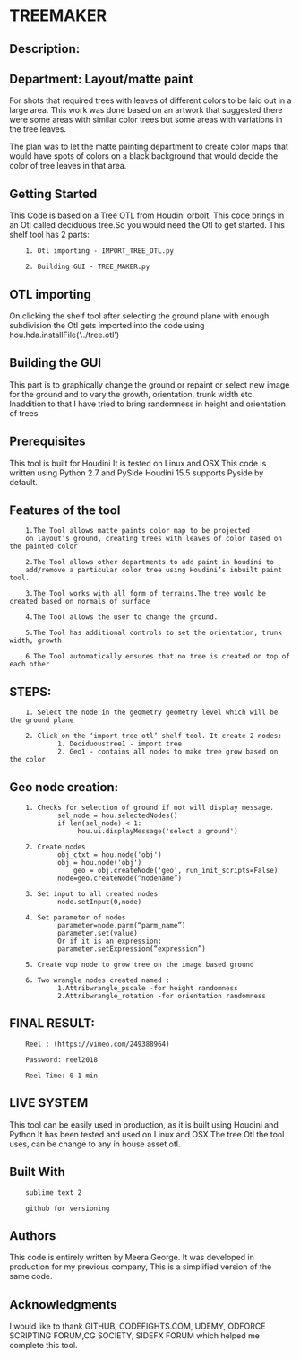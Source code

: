 # TREEMAKER

## Description:

## Department: Layout/matte paint

For shots that required trees with leaves of different colors to be laid out in a large area. This work was done based on an artwork that suggested there were some areas with similar color trees but some areas with variations in the tree leaves.

The plan was to let the matte painting department to create color maps that would have spots of colors on a black background that would decide the color of tree leaves in that area.


## Getting Started
This Code is based on a Tree OTL from Houdini orbolt.
This code brings in an Otl called deciduous tree.So you would need the Otl to get started.
This shelf tool has 2 parts:

		1. Otl importing - IMPORT_TREE_OTL.py

		2. Building GUI - TREE_MAKER.py

## OTL importing
On clicking the shelf tool after selecting the ground plane with enough subdivision the Otl gets imported into the code using
hou.hda.installFile('../tree.otl')

## Building the GUI
This part is to graphically change the ground or repaint or select new image for the ground and to vary the growth, orientation, trunk width etc.
Inaddition to that I have tried to bring randomness in height and orientation of trees

    
## Prerequisites
This tool is built for Houdini
It is tested on Linux and OSX
This code is written using Python 2.7 and PySide
Houdini 15.5 supports Pyside by default.



## Features of the tool

		1.The Tool allows matte paints color map to be projected 
  		on layout’s ground, creating trees with leaves of color based on the painted color

		2.The Tool allows other departments to add paint in houdini to 
  		add/remove a particular color tree using Houdini’s inbuilt paint tool.

		3.The Tool works with all form of terrains.The tree would be created based on normals of surface

		4.The Tool allows the user to change the ground.

		5.The Tool has additional controls to set the orientation, trunk width, growth

		6.The Tool automatically ensures that no tree is created on top of each other

## STEPS:

		1. Select the node in the geometry geometry level which will be the ground plane

		2. Click on the ‘import tree otl’ shelf tool. It create 2 nodes: 
				1. Deciduoustree1 - import tree 
				2. Geo1 - contains all nodes to make tree grow based on the color 
				
## Geo node creation:

		1. Checks for selection of ground if not will display message.
				sel_node = hou.selectedNodes()
				if len(sel_node) < 1:
		   			 hou.ui.displayMessage('select a ground')
					 
		2. Create nodes 
				obj_ctxt = hou.node('obj')
		   		obj = hou.node('obj')
		    		geo = obj.createNode('geo', run_init_scripts=False)
				node=geo.createNode(“nodename”)
				
		3. Set input to all created nodes
				node.setInput(0,node)
				
		4. Set parameter of nodes
				parameter=node.parm(“parm_name”)
				parameter.set(value)
				Or if it is an expression:
				parameter.setExpression(“expression”)
				
		5. Create vop node to grow tree on the image based ground

		6. Two wrangle nodes created named :
				1.Attribwrangle_pscale -for height randomness
				2.Attribwrangle_rotation -for orientation randomness




## FINAL RESULT:

		Reel : (https://vimeo.com/249388964)

		Password: reel2018

		Reel Time: 0-1 min


## LIVE SYSTEM
This tool can be easily used in production, as it is built using Houdini and Python
It has been tested and used on Linux and OSX
The tree Otl the tool uses, can be change to any in house asset otl. 

## Built With
		sublime text 2

		github for versioning

## Authors
This code is entirely written by Meera George.
It was developed in production for my previous company,
This is a simplified version of the same code.

## Acknowledgments
I would like to thank
GITHUB, CODEFIGHTS.COM, UDEMY, ODFORCE SCRIPTING FORUM,CG SOCIETY,
SIDEFX FORUM which helped me complete this tool.


